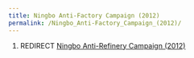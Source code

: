 ```yaml
---
title: Ningbo Anti-Factory Campaign (2012)
permalink: /Ningbo_Anti-Factory_Campaign_(2012)/
---
```


1.  REDIRECT [Ningbo Anti-Refinery Campaign
    (2012)](Ningbo_Anti-Refinery_Campaign_(2012) "wikilink")